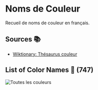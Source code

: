 # Noms de Couleur

Recueil de noms de couleur en français.

## Sources 📚

- [Wiktionary: Thésaurus couleur](https://fr.wiktionary.org/wiki/Th%C3%A9saurus:couleur/fran%C3%A7ais)

## List of Color Names 🔖 (**747**)

![Toutes les couleurs](colors.svg "Liste de couleur")
